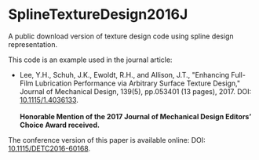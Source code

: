 # SplineTextureDesign2016J

A public download version of texture design code using spline design representation.

This code is an example used in the journal article:

* Lee, Y.H., Schuh, J.K., Ewoldt, R.H., and Allison, J.T., "Enhancing Full-Film Lubrication Performance via Arbitrary Surface Texture Design," Journal of Mechanical Design, 139(5), pp.053401 (13 pages), 2017. DOI: [10.1115/1.4036133](http://dx.doi.org/10.1115/1.4036133). <br /><br /> **Honorable Mention of the 2017 Journal of Mechanical Design Editors’ Choice Award received.**

The conference version of this paper is available online: DOI: [10.1115/DETC2016-60168](http://dx.doi.org/10.1115/DETC2016-60168).
